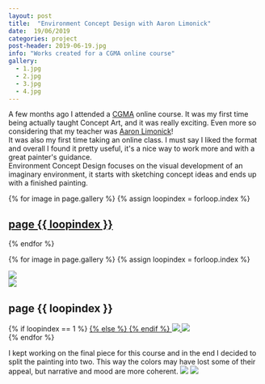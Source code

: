```yaml
---
layout: post
title:  "Environment Concept Design with Aaron Limonick"
date:  19/06/2019
categories: project
post-header: 2019-06-19.jpg
info: "Works created for a CGMA online course"
gallery:
  - 1.jpg
  - 2.jpg
  - 3.jpg
  - 4.jpg
---
```


A few months ago I attended a <a href="https://www.cgmasteracademy.com/courses/92-environment-concept-design">CGMA</a> online course. It was my first time being actually taught Concept Art, and it was really exciting. Even more so considering that my teacher was <a href="https://www.artstation.com/limonick">Aaron Limonick</a>! <br>
It was also my first time taking an online class. I must say I liked the format and overall I found it pretty useful, it's a nice way to work more and with a great painter's guidance. <br>
Environment Concept Design focuses on the visual development of an imaginary environment, it starts with sketching concept ideas and ends up with a finished painting.

<div class="thumb-grid">
  {% for image in page.gallery %}
  {% assign loopindex = forloop.index %}
        <a href="#id{{ loopindex }}" class= "thumb-link">
          <div class="thumb" style="background-image: url('{{ site.baseurl }}/img/posts/2019-06-19/{{ image }}');">
            <div class="caption">
              <h2> page {{ loopindex }}</h2>
            </div>
          </div>
        </a>
  {% endfor %}
</div>

{% for image in page.gallery %}
{% assign loopindex = forloop.index %}
  <div id="id{{ loopindex }}" class="popup" >
    <a href="#" >
      <img src="{{ site.baseurl }}/img/closebtn.png" class="closebtn" />
    </a>
    <div class="gallery" >
      <img src="{{ site.baseurl }}/img/posts/2019-06-19/{{ image }}" class="image" />
    </div>
    <div class="image-info-post">
      <h2> page {{ loopindex }} </h2>
        {% if loopindex == 1 %}
          <a href="#" >
        {% else %}
          <a href="#id{{ loopindex | minus: 1 }}" >
        {% endif %}
        <img src="{{ site.baseurl }}/img/backbtn.png" class="backbtn" >
      </a>
      <a href="#id{{ loopindex | plus: 1 }}" >
        <img src="{{ site.baseurl }}/img/nextbtn.png" class="nextbtn" />
      </a>
    </div>
  </div>
{% endfor %}

I kept working on the final piece for this course and in the end I decided to split the painting into two. This way the colors may have lost some of their appeal, but narrative and mood are more coherent.
<img class="post-img" src="{{ site.baseurl }}/img/posts/2019-06-19-1.jpg" />
<img class="post-img" src="{{ site.baseurl }}/img/posts/2019-06-19-2.jpg" />
